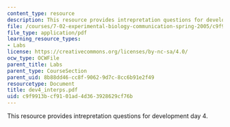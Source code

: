 ```yaml
---
content_type: resource
description: This resource provides intrepretation questions for development day 4.
file: /courses/7-02-experimental-biology-communication-spring-2005/c9f9913bcf9101ad4d363928629cf76b_dev4_interps.pdf
file_type: application/pdf
learning_resource_types:
- Labs
license: https://creativecommons.org/licenses/by-nc-sa/4.0/
ocw_type: OCWFile
parent_title: Labs
parent_type: CourseSection
parent_uid: 8b88dd46-cc8f-9062-9d7c-8cc6b91e2f49
resourcetype: Document
title: dev4_interps.pdf
uid: c9f9913b-cf91-01ad-4d36-3928629cf76b
---
```

This resource provides intrepretation questions for development day 4.